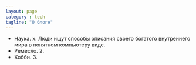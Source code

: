 ```yaml
---
layout: page
category : tech
tagline: "О блоге"
---
```


- Наука. x. Люди ищут способы описания своего богатого внутреннего мира в понятном компьютеру виде.
- Ремесло. 2.
- Хобби. 3.

